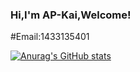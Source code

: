 ### Hi,I'm AP-Kai,Welcome!

#Email:1433135401

[![Anurag's GitHub stats](https://github-readme-stats.vercel.app/api?username=AP-Kai)](https://github.com/anuraghazra/github-readme-stats)

